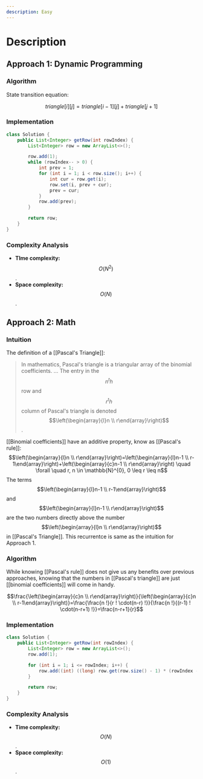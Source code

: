 ```yaml
---
description: Easy
---
```


# Description

## Approach 1: Dynamic Programming

### Algorithm 

State transition equation:

$$triangle[i][j] = triangle[i - 1][j] + triangle[j + 1]$$

### Implementation

```java
class Solution {
    public List<Integer> getRow(int rowIndex) {
        List<Integer> row = new ArrayList<>();

        row.add(1);
        while (rowIndex-- > 0) {
            int prev = 1;
            for (int i = 1; i < row.size(); i++) {
                int cur = row.get(i);
                row.set(i, prev + cur);
                prev = cur;
            }
            row.add(prev);
        }

        return row;
    }
}
```

### Complexity Analysis

* **TIme complexity:** $$O(N^2)$$.
* **Space complexity:** $$O(N)$$.

## Approach 2: Math

### Intuition

The definition of a [[Pascal's Triangle]]:
> In mathematics, Pascal's triangle is a triangular array of the binomial coefficients.
> ... The entry in the $$n^th$$ row and $$r^th$$ column of Pascal's triangle is denoted $$\left(\begin{array}{l}n \\ r\end{array}\right)$$.

[[Binomial coefficients]] have an additive property, know as [[Pascal's rule]]:
$$\left(\begin{array}{l}n \\ r\end{array}\right)=\left(\begin{array}{l}n-1 \\
r-1\end{array}\right)+\left(\begin{array}{c}n-1 \\ r\end{array}\right) \quad \forall \quad r, n \in
\mathbb{N}^{0}, 0 \leq r \leq n$$
The terms $$\left(\begin{array}{l}n-1 \\ r-1\end{array}\right)$$ and $$\left(\begin{array}{l}n-1 \\
r\end{array}\right)$$ are the two numbers directly above the number $$\left(\begin{array}{l}n \\
r\end{array}\right)$$ in [[Pascal's Triangle]]. This recurrentce is same as the intuition for
Approach 1.

### Algorithm

While knowing [[Pascal's rule]] does not give us any benefits over previous approaches, knowing that
the numbers in [[Pascal's triangle]] are just [[binomial coefficients]] will come in handy.

$$\frac{\left(\begin{array}{c}n \\ r\end{array}\right)}{\left(\begin{array}{c}n \\
r-1\end{array}\right)}=\frac{\frac{n !}{r ! \cdot(n-r) !}}{\frac{n !}{(r-1) ! \cdot(n-r+1)
!}}=\frac{n-r+1}{r}$$

### Implementation

```java
class Solution {
    public List<Integer> getRow(int rowIndex) {
        List<Integer> row = new ArrayList<>();
        row.add(1);

        for (int i = 1; i <= rowIndex; i++) {
            row.add((int) ((long) row.get(row.size() - 1) * (rowIndex - i + 1) / i));
        }

        return row;
    }
}
```

### Complexity Analysis

* **Time complexity:** $$O(N)$$.
* **Space complexity:** $$O(1)$$.
